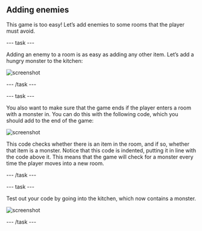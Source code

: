 ## Adding enemies

This game is too easy! Let’s add enemies to some rooms that the player must avoid.

--- task ---

Adding an enemy to a room is as easy as adding any other item. Let’s add a hungry monster to the kitchen:

 ![screenshot](images/rpg-monster-dict.png)

--- /task ---

--- task ---

You also want to make sure that the game ends if the player enters a room with a monster in. You can do this with the following code, which you should add to the end of the game:

 ![screenshot](images/rpg-monster-code.png)

 This code checks whether there is an item in the room, and if so, whether that item is a monster. Notice that this code is indented, putting it in line with the code above it. This means that the game will check for a monster every time the player moves into a new room.

--- /task ---

--- task ---

Test out your code by going into the kitchen, which now contains a monster.

 ![screenshot](images/rpg-monster-test.png)

--- /task ---
